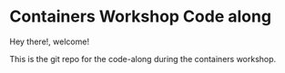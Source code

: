 # Containers Workshop Code along

Hey there!, welcome!

This is the git repo for the code-along during the containers workshop.